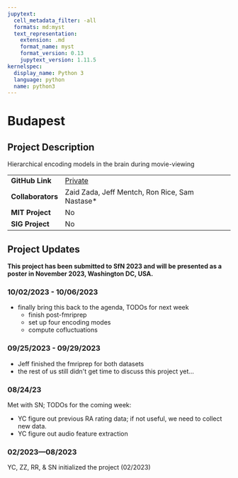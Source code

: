 ```yaml
---
jupytext:
  cell_metadata_filter: -all
  formats: md:myst
  text_representation:
    extension: .md
    format_name: myst
    format_version: 0.13
    jupytext_version: 1.11.5
kernelspec:
  display_name: Python 3
  language: python
  name: python3
---
```


# Budapest

## Project Description
Hierarchical encoding models in the brain during movie-viewing

| | |
| -------------- | ----------------------------- |
| **GitHub Link**  | [Private](https://github.com/yibeichan/event_segmentation_tgbh) |
| **Collaborators**| Zaid Zada, Jeff Mentch, Ron Rice, Sam Nastase* |
| **MIT Project**  | No |
| **SIG Project**  | No |

## Project Updates

**This project has been submitted to SfN 2023 and will be presented as a poster in November 2023, Washington DC, USA.**

### 10/02/2023 - 10/06/2023
- finally bring this back to the agenda, TODOs for next week
  - finish post-fmriprep
  - set up four encoding modes
  - compute cofluctuations

### 09/25/2023 - 09/29/2023
- Jeff finished the fmriprep for both datasets
- the rest of us still didn't get time to discuss this project yet...

### 08/24/23
Met with SN; TODOs for the coming week:
- YC figure out previous RA rating data; if not useful, we need to collect new data.
- YC figure out audio feature extraction

### 02/2023—08/2023
YC, ZZ, RR, & SN initialized the project (02/2023)